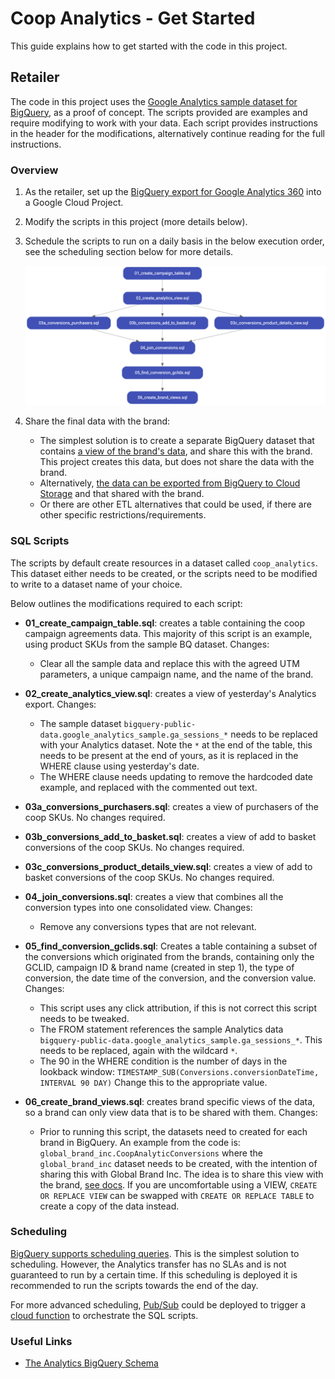 # Coop Analytics - Get Started

This guide explains how to get started with the code in this project.

## Retailer

The code in this project uses the [Google Analytics sample dataset for
BigQuery](https://support.google.com/analytics/answer/7586738?hl=en), as a proof
of concept. The scripts provided are examples and require modifying to work with
your data. Each script provides instructions in the header for the
modifications, alternatively continue reading for the full instructions.

### Overview

1. As the retailer, set up the [BigQuery export for Google Analytics 360](
   https://support.google.com/analytics/answer/3437618?hl=en) into a Google
   Cloud Project.

1. Modify the scripts in this project (more details below).

1. Schedule the scripts to run on a daily basis in the below execution order,
   see the scheduling section below for more details.

   ![Retailer SQL Script Flow](images/coop_analytics_reatiler_sql_flow.png)

1. Share the final data with the brand:
    - The simplest solution is to create a separate BigQuery dataset that
     contains [a view of the brand's data](
     https://cloud.google.com/bigquery/docs/share-access-views), and share this
     with the brand. This project creates this data, but does not share the data
     with the brand.
   - Alternatively, [the data can be exported from BigQuery to Cloud Storage](
     https://cloud.google.com/bigquery/docs/exporting-data) and that shared with
     the brand.
   - Or there are other ETL alternatives that could be used, if there are other
     specific restrictions/requirements.


### SQL Scripts

The scripts by default create resources in a dataset called `coop_analytics`.
This dataset either needs to be created, or the scripts need to be modified to
write to a dataset name of your choice.

Below outlines the modifications required to each script:

- **01_create_campaign_table.sql**: creates a table containing the coop campaign
  agreements data. This majority of this script is an example, using product
  SKUs from the sample BQ dataset. Changes:
  - Clear all the sample data and replace this with the agreed UTM parameters, a
    unique campaign name, and the name of the brand.

- **02_create_analytics_view.sql**: creates a view of yesterday's Analytics
  export. Changes:
  - The sample dataset
    `bigquery-public-data.google_analytics_sample.ga_sessions_*` needs to be
    replaced with your Analytics dataset. Note the `*` at the end of the table,
    this needs to be present at the end of yours, as it is replaced in the WHERE
    clause using yesterday's date.
  - The WHERE clause needs updating to remove the hardcoded date example, and
    replaced with the commented out text.

- **03a_conversions_purchasers.sql**: creates a view of purchasers of the coop
  SKUs. No changes required.

- **03b_conversions_add_to_basket.sql**: creates a view of add to basket
  conversions of the coop SKUs. No changes required.

- **03c_conversions_product_details_view.sql**: creates a view of add to basket
  conversions of the coop SKUs. No changes required.

- **04_join_conversions.sql**: creates a view that combines all the conversion
  types into one consolidated view. Changes:
  - Remove any conversions types that are not relevant.

- **05_find_conversion_gclids.sql**: Creates a table containing a subset of the
  conversions which originated from the brands, containing only the GCLID,
  campaign ID & brand name (created in step 1), the type of conversion, the date
  time of the conversion, and the conversion value. Changes:
  - This script uses any click attribution, if this is not correct this script
    needs to be tweaked.
  - The FROM statement references the sample Analytics data
    `bigquery-public-data.google_analytics_sample.ga_sessions_*`. This needs to
    be replaced, again with the wildcard `*`.
  - The 90 in the WHERE condition is the number of days in the lookback window:
    `TIMESTAMP_SUB(Conversions.conversionDateTime, INTERVAL 90 DAY)` Change this
    to the appropriate value.

- **06_create_brand_views.sql**: creates brand specific views of the data, so a
  brand can only view data that is to be shared with them. Changes:
  - Prior to running this script, the datasets need to created for each brand in
    BigQuery. An example from the code is:
    `global_brand_inc.CoopAnalyticConversions` where the `global_brand_inc`
    dataset needs to be created, with the intention of sharing this with Global
    Brand Inc. The idea is to share this view with the brand, [see docs](
    https://cloud.google.com/bigquery/docs/share-access-views). If you are
    uncomfortable using a VIEW, `CREATE OR REPLACE VIEW` can be swapped with
    `CREATE OR REPLACE TABLE` to create a copy of the data instead.


### Scheduling

[BigQuery supports scheduling queries](
https://cloud.google.com/bigquery/docs/scheduling-queries). This is the simplest
solution to scheduling. However, the Analytics transfer has no SLAs and is not
guaranteed to run by a certain time. If this scheduling is deployed it is
recommended to run the scripts towards the end of the day.

For more advanced scheduling, [Pub/Sub](
https://cloud.google.com/pubsub/docs/overview) could be deployed to trigger a
[cloud function](https://cloud.google.com/functions) to orchestrate the SQL
scripts.

### Useful Links

- [The Analytics BigQuery Schema](
  https://support.google.com/analytics/answer/3437719?hl=en)
